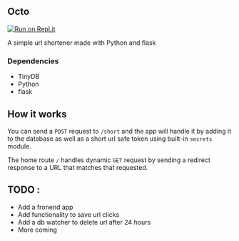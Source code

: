 
## Octo 

[![Run on Repl.it](https://repl.it/badge/github/JosiasAurel/octo)](https://repl.it/github/JosiasAurel/octo)

A simple url shortener made with Python and flask

### Dependencies 

- TinyDB
- Python
- flask

## How it works
You can send a ```POST``` request to ```/short``` and the app will handle it by adding it to the database as well as a short url safe token using built-in ```secrets``` module.

The home route ```/``` handles dynamic ```GET``` request by sending a redirect response to a URL that matches that requested.

## TODO :
- Add a fronend app
- Add functionality to save url clicks
- Add a db watcher to delete url after 24 hours
- More coming